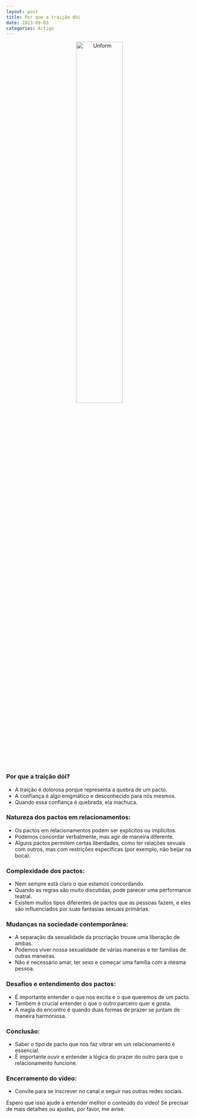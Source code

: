```yaml
---
layout: post
title: Por que a traição dói
date: 2023-09-03
categories: Artigo
---
```


<p align="center">
<img src="{{ site.baseurl }}/images/2023-09-03-Pq-A-Traicao-doi.png" height="50%" width="50%" alt="Unform" />
</p>

### **Por que a traição dói?**
- A traição é dolorosa porque representa a quebra de um pacto.
- A confiança é algo enigmático e desconhecido para nós mesmos.
- Quando essa confiança é quebrada, ela machuca.

### **Natureza dos pactos em relacionamentos:**
- Os pactos em relacionamentos podem ser explícitos ou implícitos.
- Podemos concordar verbalmente, mas agir de maneira diferente.
- Alguns pactos permitem certas liberdades, como ter relações sexuais com outros, mas com restrições específicas (por exemplo, não beijar na boca).

### **Complexidade dos pactos:**
- Nem sempre está claro o que estamos concordando.
- Quando as regras são muito discutidas, pode parecer uma performance teatral.
- Existem muitos tipos diferentes de pactos que as pessoas fazem, e eles são influenciados por suas fantasias sexuais primárias.

### **Mudanças na sociedade contemporânea:**
- A separação da sexualidade da procriação trouxe uma liberação de ambas.
- Podemos viver nossa sexualidade de várias maneiras e ter famílias de outras maneiras.
- Não é necessário amar, ter sexo e começar uma família com a mesma pessoa.

### **Desafios e entendimento dos pactos:**
- É importante entender o que nos excita e o que queremos de um pacto.
- Também é crucial entender o que o outro parceiro quer e gosta.
- A magia do encontro é quando duas formas de prazer se juntam de maneira harmoniosa.

### **Conclusão:**
- Saber o tipo de pacto que nos faz vibrar em um relacionamento é essencial.
- É importante ouvir e entender a lógica do prazer do outro para que o relacionamento funcione.

### **Encerramento do vídeo:**
- Convite para se inscrever no canal e seguir nas outras redes sociais.

Espero que isso ajude a entender melhor o conteúdo do vídeo! Se precisar de mais detalhes ou ajustes, por favor, me avise.